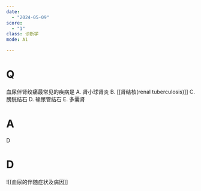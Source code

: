 ```yaml
---
date:
  - "2024-05-09"
score:
  - "1"
class: 诊断学
mode: A1

---
```

# Q
血尿伴肾绞痛最常见的疾病是
A. 肾小球肾炎 
B. [[肾结核(renal tuberculosis)]] 
C. 膀胱结石
D. 输尿管结石 
E. 多囊肾

# A

D


# D


![[血尿的伴随症状及病因]]